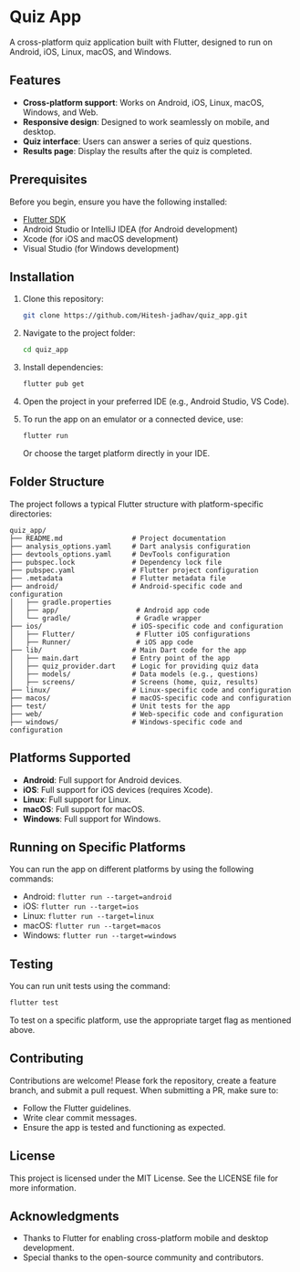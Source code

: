 # Quiz App

A cross-platform quiz application built with Flutter, designed to run on Android, iOS, Linux, macOS, and Windows.

## Features

- **Cross-platform support**: Works on Android, iOS, Linux, macOS, Windows, and Web.
- **Responsive design**: Designed to work seamlessly on mobile, and desktop.
- **Quiz interface**: Users can answer a series of quiz questions.
- **Results page**: Display the results after the quiz is completed.

## Prerequisites

Before you begin, ensure you have the following installed:

- [Flutter SDK](https://flutter.dev/docs/get-started/install)
- Android Studio or IntelliJ IDEA (for Android development)
- Xcode (for iOS and macOS development)
- Visual Studio (for Windows development)

## Installation

1. Clone this repository:

   ```bash
   git clone https://github.com/Hitesh-jadhav/quiz_app.git
   ```

2. Navigate to the project folder:

   ```bash
   cd quiz_app
   ```

3. Install dependencies:

   ```bash
   flutter pub get
   ```

4. Open the project in your preferred IDE (e.g., Android Studio, VS Code).

5. To run the app on an emulator or a connected device, use:

   ```bash
   flutter run
   ```

   Or choose the target platform directly in your IDE.

## Folder Structure

The project follows a typical Flutter structure with platform-specific directories:

```
quiz_app/
├── README.md                 # Project documentation
├── analysis_options.yaml     # Dart analysis configuration
├── devtools_options.yaml     # DevTools configuration
├── pubspec.lock              # Dependency lock file
├── pubspec.yaml              # Flutter project configuration
├── .metadata                 # Flutter metadata file
├── android/                  # Android-specific code and configuration
│   ├── gradle.properties
│   ├── app/                   # Android app code
│   └── gradle/                # Gradle wrapper
├── ios/                      # iOS-specific code and configuration
│   ├── Flutter/               # Flutter iOS configurations
│   ├── Runner/                # iOS app code
├── lib/                      # Main Dart code for the app
│   ├── main.dart             # Entry point of the app
│   ├── quiz_provider.dart    # Logic for providing quiz data
│   ├── models/               # Data models (e.g., questions)
│   ├── screens/              # Screens (home, quiz, results)
├── linux/                    # Linux-specific code and configuration
├── macos/                    # macOS-specific code and configuration
├── test/                     # Unit tests for the app
├── web/                      # Web-specific code and configuration
├── windows/                  # Windows-specific code and configuration
```

## Platforms Supported

- **Android**: Full support for Android devices.
- **iOS**: Full support for iOS devices (requires Xcode).
- **Linux**: Full support for Linux.
- **macOS**: Full support for macOS.
- **Windows**: Full support for Windows.

## Running on Specific Platforms

You can run the app on different platforms by using the following commands:

- Android: `flutter run --target=android`
- iOS: `flutter run --target=ios`
- Linux: `flutter run --target=linux`
- macOS: `flutter run --target=macos`
- Windows: `flutter run --target=windows`

## Testing

You can run unit tests using the command:

```bash
flutter test
```

To test on a specific platform, use the appropriate target flag as mentioned above.

## Contributing

Contributions are welcome! Please fork the repository, create a feature branch, and submit a pull request. When submitting a PR, make sure to:

- Follow the Flutter guidelines.
- Write clear commit messages.
- Ensure the app is tested and functioning as expected.

## License

This project is licensed under the MIT License. See the LICENSE file for more information.

## Acknowledgments

- Thanks to Flutter for enabling cross-platform mobile and desktop development.
- Special thanks to the open-source community and contributors.
